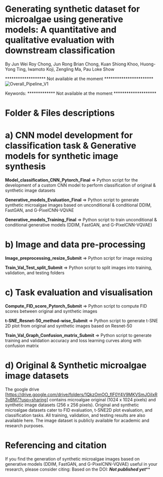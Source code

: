 # Generating synthetic dataset for microalgae using generative models: A quantitative and qualitative evaluation with downstream classification

By Jun Wei Roy Chong, Jun Rong Brian Chong, Kuan Shiong Khoo, Huong-Yong Ting, Iwamoto Koji, Zengling Ma, Pau Loke Show

******************* Not available at the moment ***********************
![Overall_Pipeline_V1](https://github.com/user-attachments/assets/f8a81909-f7a6-4b21-a1e6-6d919d3b1e89)



Keywords: ************* Not available at the moment ********************

# Folder & Files descriptions
# a) CNN model development for classification task & Generative models for synthetic image synthesis

**Model_classification_CNN_Pytorch_Final** => Python script for the development of a custom CNN model to perform classification of original & synthetic image datasets

**Generative_models_Evaluation_Final** => Python script to generate synthetic microalgae images based on unconditional & conditional DDIM, FastGAN, and G-PixelCNN-VQVAE

**Generative_models_Training_Final** => Python script to train unconditional & conditional generative models (DDIM, FastGAN, and G-PixelCNN-VQVAE)

# b) Image and data pre-processing

**Image_preprocessing_resize_Submit** =>  Python script for image resizing

**Train_Val_Test_split_Submit** => Python script to split images into training, validation, and testing folders

# c) Task evaluation and visualisation

**Compute_FID_score_Pytorch_Submit** => Python script to compute FID scores between original and synthetic images 

**t-SNE_Resnet-50_method-wise_Submit** => Python script to generate t-SNE 2D plot from original and synthetic images based on Resnet-50

**Train_Val_Graph_Confusion_matrix_Submit** => Python script to generate training and validation accuracy and loss learning curves along with confusion matrix

# d) Original & Synthetic microalgae image datasets
The google drive [https://drive.google.com/drive/folders/1QkzOmOO_flF0Y4V9MKVSmJOiIxR3vBM7?usp=sharing] contains microalgae original (1024 x 1024 pixels) and synthetic image datasets (256 x 256 pixels). Original and synthetic microalgae datasets cater to FID evaluation, t-SNE2D plot evaluation, and classification tasks. All training, validation, and testing results are also available here. The image dataset is publicly available for academic and research purposes.

# Referencing and citation
If you find the generation of synthetic microalgae images based on generative models (DDIM, FastGAN, and G-PixelCNN-VQVAE) useful in your research, please consider citing: Based on the DOI: *********Not published yet***********
